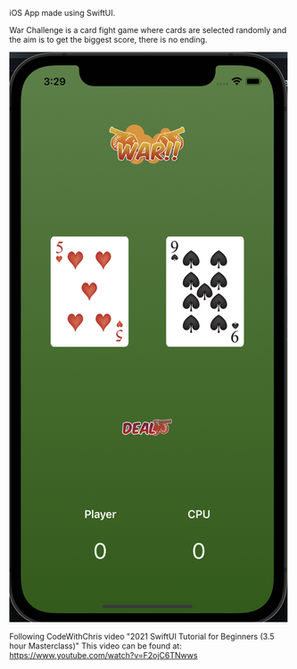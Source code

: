 iOS App made using SwiftUI.

War Challenge is a card fight game where cards are selected randomly and the aim is to get the biggest score, there is no ending.

![](images/screenshort_activity.png)

Following CodeWithChris video "2021 SwiftUI Tutorial for Beginners (3.5 hour Masterclass)"
This video can be found at: https://www.youtube.com/watch?v=F2ojC6TNwws
